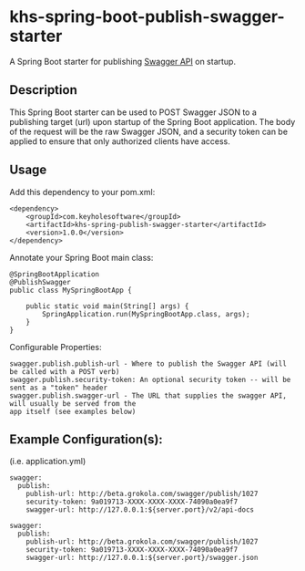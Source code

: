 # khs-spring-boot-publish-swagger-starter

A Spring Boot starter for publishing [Swagger API](http://swagger.io) on startup. 

Description
------------
This Spring Boot starter can be used to POST Swagger JSON to a publishing target (url) upon startup of the Spring Boot application.  The body of the request will be the raw Swagger JSON, and a security token can be applied to ensure that only authorized clients have access.

Usage
------------
Add this dependency to your pom.xml:

	<dependency>
		<groupId>com.keyholesoftware</groupId>
		<artifactId>khs-spring-publish-swagger-starter</artifactId>
		<version>1.0.0</version>
	</dependency>	

Annotate your Spring Boot main class:

	@SpringBootApplication
	@PublishSwagger
	public class MySpringBootApp {

		public static void main(String[] args) {
			SpringApplication.run(MySpringBootApp.class, args);
		}
	}

Configurable Properties:

	swagger.publish.publish-url - Where to publish the Swagger API (will be called with a POST verb)
	swagger.publish.security-token: An optional security token -- will be sent as a "token" header
	swagger.publish.swagger-url - The URL that supplies the swagger API, will usually be served from the 
	app itself (see examples below)

Example Configuration(s):
------------

(i.e. application.yml)
	
	swagger:
	  publish:
	    publish-url: http://beta.grokola.com/swagger/publish/1027
	    security-token: 9a019713-XXXX-XXXX-XXXX-74090a0ea9f7
	    swagger-url: http://127.0.0.1:${server.port}/v2/api-docs
	   
	swagger:
	  publish:
	    publish-url: http://beta.grokola.com/swagger/publish/1027
	    security-token: 9a019713-XXXX-XXXX-XXXX-74090a0ea9f7
	    swagger-url: http://127.0.0.1:${server.port}/swagger.json	   

